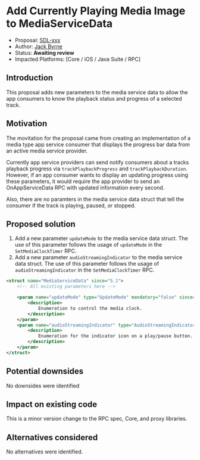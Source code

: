 # Add Currently Playing Media Image to MediaServiceData

* Proposal: [SDL-xxx](xxx-media-service-data-progress-bar-improvements.md)
* Author: [Jack Byrne](https://github.com/jacklivio)
* Status: **Awaiting review**
* Impacted Platforms: [Core / iOS / Java Suite / RPC]

## Introduction

This proposal adds new parameters to the media service data to allow the app consumers to know the playback status and progress of a selected track.

## Motivation

The movitation for the proposal came from creating an implementation of a media type app service consumer that displays the progress bar data from an active media service provider.

Currently app service providers can send notify consumers about a tracks playback progress via `trackPlaybackProgress` and `trackPlaybackDuration`. However, if an app consumer wants to display an updating progress using these parameters, it would require the app provider to send an OnAppServiceData RPC with updated information every second.

Also, there are no paramters in the media service data struct that tell the consumer if the track is playing, paused, or stopped. 

## Proposed solution
1. Add a new parameter `updateMode` to the media service data struct. The use of this parameter follows the usage of `updateMode` in the `SetMediaClockTimer` RPC.
2. Add a new parameter `audioStreamingIndicator` to the media service data struct. The use of this parameter follows the usage of `audioStreamingIndicator` in the `SetMediaClockTimer` RPC.

```xml
<struct name="MediaServiceData" since="5.1">
    <!-- All existing parameters here -->

    <param name="updateMode" type="UpdateMode" mandatory="false" since="X.X">
        <description>
            Enumeration to control the media clock.
        </description>
    </param>
    <param name="audioStreamingIndicator" type="AudioStreamingIndicator" mandatory="false" since="X.X">
        <description>
            Enumeration for the indicator icon on a play/pause button. see AudioStreamingIndicator.
        </description>
    </param>
</struct>
```

## Potential downsides
No downsides were identified

## Impact on existing code
This is a minor version change to the RPC spec, Core, and proxy libraries.

## Alternatives considered
No alternatives were identified.
